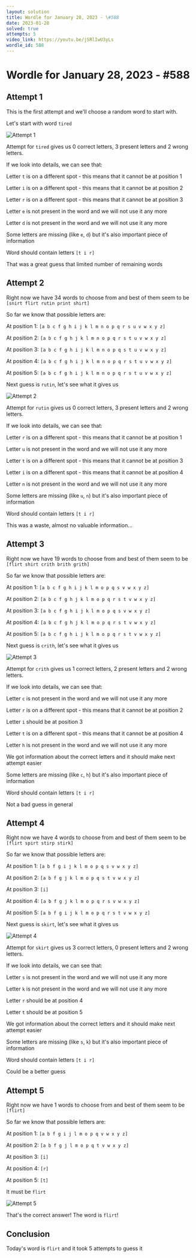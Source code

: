 ```yaml
---
layout: solution
title: Wordle for January 28, 2023 - \#588
date: 2023-01-28
solved: true
attempts: 5
video_link: https://youtu.be/jSRlIwU3yLs
wordle_id: 588
---
```


# Wordle for January 28, 2023 - \#588

## Attempt 1

This is the first attempt and we'll choose a random word to start with.

Let's start with word `tired`

![Attempt 1](2023-01-28/attempt-1.png)

Attempt for `tired` gives us 0 correct letters, 3 present letters and 2 wrong letters.

If we look into details, we can see that:

Letter `t` is on a different spot - this means that it cannot be at position 1

Letter `i` is on a different spot - this means that it cannot be at position 2

Letter `r` is on a different spot - this means that it cannot be at position 3

Letter `e` is not present in the word and we will not use it any more

Letter `d` is not present in the word and we will not use it any more

Some letters are missing (like `e`, `d`) but it's also important piece of information

Word should contain letters `[t i r]`

That was a great guess that limited number of remaining words



## Attempt 2

Right now we have 34 words to choose from and best of them seem to be `[snirt flirt rutin print shirt]`

So far we know that possible letters are:

At position 1: `[a b c f g h i j k l m n o p q r s u v w x y z]`

At position 2: `[a b c f g h j k l m n o p q r s t u v w x y z]`

At position 3: `[a b c f g h i j k l m n o p q s t u v w x y z]`

At position 4: `[a b c f g h i j k l m n o p q r s t u v w x y z]`

At position 5: `[a b c f g h i j k l m n o p q r s t u v w x y z]`

Next guess is `rutin`, let's see what it gives us

![Attempt 2](2023-01-28/attempt-2.png)

Attempt for `rutin` gives us 0 correct letters, 3 present letters and 2 wrong letters.

If we look into details, we can see that:

Letter `r` is on a different spot - this means that it cannot be at position 1

Letter `u` is not present in the word and we will not use it any more

Letter `t` is on a different spot - this means that it cannot be at position 3

Letter `i` is on a different spot - this means that it cannot be at position 4

Letter `n` is not present in the word and we will not use it any more

Some letters are missing (like `u`, `n`) but it's also important piece of information

Word should contain letters `[t i r]`

This was a waste, almost no valuable information...



## Attempt 3

Right now we have 19 words to choose from and best of them seem to be `[flirt shirt crith brith grith]`

So far we know that possible letters are:

At position 1: `[a b c f g h i j k l m o p q s v w x y z]`

At position 2: `[a b c f g h j k l m o p q r s t v w x y z]`

At position 3: `[a b c f g h i j k l m o p q s v w x y z]`

At position 4: `[a b c f g h j k l m o p q r s t v w x y z]`

At position 5: `[a b c f g h i j k l m o p q r s t v w x y z]`

Next guess is `crith`, let's see what it gives us

![Attempt 3](2023-01-28/attempt-3.png)

Attempt for `crith` gives us 1 correct letters, 2 present letters and 2 wrong letters.

If we look into details, we can see that:

Letter `c` is not present in the word and we will not use it any more

Letter `r` is on a different spot - this means that it cannot be at position 2

Letter `i` should be at position 3

Letter `t` is on a different spot - this means that it cannot be at position 4

Letter `h` is not present in the word and we will not use it any more

We got information about the correct letters and it should make next attempt easier

Some letters are missing (like `c`, `h`) but it's also important piece of information

Word should contain letters `[t i r]`

Not a bad guess in general



## Attempt 4

Right now we have 4 words to choose from and best of them seem to be `[flirt spirt stirp stirk]`

So far we know that possible letters are:

At position 1: `[a b f g i j k l m o p q s v w x y z]`

At position 2: `[a b f g j k l m o p q s t v w x y z]`

At position 3: `[i]`

At position 4: `[a b f g j k l m o p q r s v w x y z]`

At position 5: `[a b f g i j k l m o p q r s t v w x y z]`

Next guess is `skirt`, let's see what it gives us

![Attempt 4](2023-01-28/attempt-4.png)

Attempt for `skirt` gives us 3 correct letters, 0 present letters and 2 wrong letters.

If we look into details, we can see that:

Letter `s` is not present in the word and we will not use it any more

Letter `k` is not present in the word and we will not use it any more

Letter `r` should be at position 4

Letter `t` should be at position 5

We got information about the correct letters and it should make next attempt easier

Some letters are missing (like `s`, `k`) but it's also important piece of information

Word should contain letters `[t i r]`

Could be a better guess



## Attempt 5

Right now we have 1 words to choose from and best of them seem to be `[flirt]`

So far we know that possible letters are:

At position 1: `[a b f g i j l m o p q v w x y z]`

At position 2: `[a b f g j l m o p q t v w x y z]`

At position 3: `[i]`

At position 4: `[r]`

At position 5: `[t]`

It must be `flirt`

![Attempt 5](2023-01-28/attempt-5.png)

That's the correct answer! The word is `flirt`!

## Conclusion

Today's word is `flirt` and it took 5 attempts to guess it

